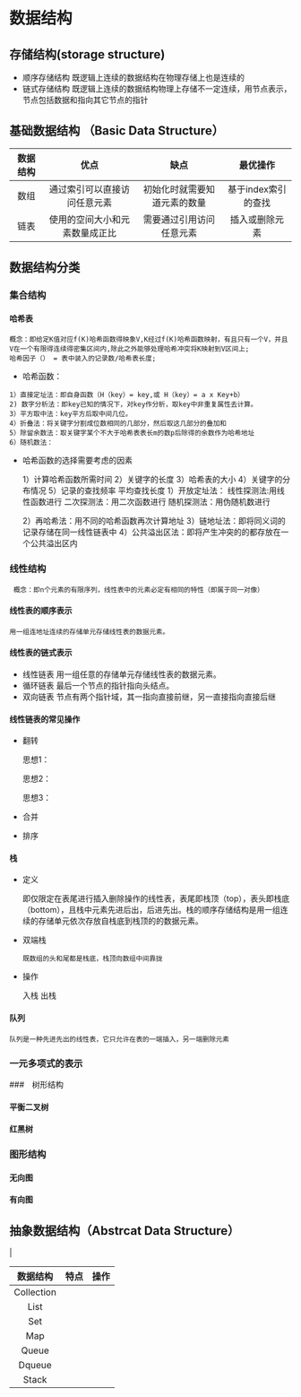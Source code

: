 # 数据结构

## 存储结构(storage structure)

 * 顺序存储结构 既逻辑上连续的数据结构在物理存储上也是连续的
 * 链式存储结构 既逻辑上连续的数据结构物理上存储不一定连续，用节点表示，节点包括数据和指向其它节点的指针
## 基础数据结构 （Basic Data Structure）
|数据结构             |优点|缺点| 最优操作|
|:--------------------:|:----------------------------------------------------------:|:------------------------------------:|:------------------------------------------------------:|
|数组|通过索引可以直接访问任意元素|初始化时就需要知道元素的数量|基于index索引的查找|
|链表|使用的空间大小和元素数量成正比|需要通过引用访问任意元素|插入或删除元素|



## 数据结构分类

### 集合结构

#### 哈希表
    概念：即给定K值对应f(K)哈希函数得映象V,K经过f(K)哈希函数映射，有且只有一个V，并且V在一个有限得连续得密集区间内,除此之外能够处理哈希冲突将K映射到V区间上;
    哈希因子（） = 表中装入的记录数/哈希表长度;
   * 哈希函数：
   
    1）直接定址法：即自身函数（H（key）= key,或 H（key）= a x Key+b）
    2) 数字分析法：即key已知的情况下，对key作分析，取key中非重复属性去计算。
    3）平方取中法：key平方后取中间几位。
    4）折叠法：将关键字分割成位数相同的几部分，然后取这几部分的叠加和
    5）除留余数法：取关键字某个不大于哈希表表长m的数p后除得的余数作为哈希地址
    6）随机数法：
  * 哈希函数的选择需要考虑的因素
  
   
    1）计算哈希函数所需时间
    2）关键字的长度
    3）哈希表的大小
    4）关键字的分布情况
    5）记录的查找频率
    平均查找长度
     1）开放定址法：
        线性探测法:用线性函数进行
        二次探测法：用二次函数进行
        随机探测法：用伪随机数进行
        
     2）再哈希法：用不同的哈希函数再次计算地址
     3）链地址法：即将同义词的记录存储在同一线性链表中
     4）公共溢出区法：即将产生冲突的的都存放在一个公共溢出区内

### 线性结构

     概念：即n个元素的有限序列，线性表中的元素必定有相同的特性（即属于同一对像）
#### 线性表的顺序表示
    用一组连地址连续的存储单元存储线性表的数据元素。
#### 线性表的链式表示

   * 线性链表
    用一组任意的存储单元存储线性表的数据元素。
  * 循环链表
    最后一个节点的指针指向头结点。
  * 双向链表
    节点有两个指针域，其一指向直接前继，另一直接指向直接后继

#### 线性链表的常见操作
        
   * 翻转
   
   
      思想1：
      
      思想2：
      
      思想3：
          
          
              
   * 合并
   * 排序
#### 栈
   * 定义
   
   
     即仅限定在表尾进行插入删除操作的线性表，表尾即栈顶（top），表头即栈底（bottom），且栈中元素先进后出，后进先出。栈的顺序存储结构是用一组连续的存储单元依次存放自栈底到栈顶的的数据元素。
   * 双端栈
                           
         既数组的头和尾都是栈底，栈顶向数组中间靠拢
         
   * 操作
      
      
      入栈
      出栈 
#### 队列
    队列是一种先进先出的线性表，它只允许在表的一端插入，另一端删除元素


### 一元多项式的表示

  
###　树形结构
#### 平衡二叉树
#### 红黑树

### 图形结构
#### 无向图
#### 有向图


## 抽象数据结构（Abstrcat Data Structure）
|


|数据结构             |特点|操作|
|:--------------------:|:----------------------------------------------------------:|:------------------------------------:|
|Collection||||
|List||||
|Set||||
|Map||||
|Queue|||||
|Dqueue|||||
|Stack||||||





